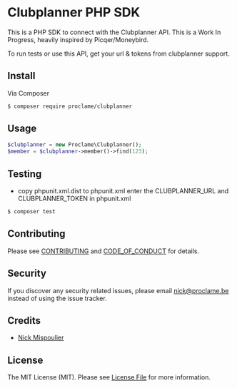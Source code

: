 # Clubplanner PHP SDK

This is a PHP SDK to connect with the Clubplanner API.
This is a Work In Progress, heavily inspired by Picqer/Moneybird.

To run tests or use this API, get your url & tokens from clubplanner support.

## Install

Via Composer

``` bash
$ composer require proclame/clubplanner
```

## Usage

``` php
$clubplanner = new Proclame\Clubplanner();
$member = $clubplanner->member()->find(123);
```

## Testing

* copy phpunit.xml.dist to phpunit.xml
enter the CLUBPLANNER_URL and CLUBPLANNER_TOKEN in phpunit.xml

``` bash
$ composer test
```

## Contributing

Please see [CONTRIBUTING](CONTRIBUTING.md) and [CODE_OF_CONDUCT](CODE_OF_CONDUCT.md) for details.

## Security

If you discover any security related issues, please email nick@proclame.be instead of using the issue tracker.

## Credits

- [Nick Mispoulier][link-author]

## License

The MIT License (MIT). Please see [License File](LICENSE.md) for more information.

[link-packagist]: https://packagist.org/packages/proclame/clubplanner
[link-author]: https://github.com/proclame
